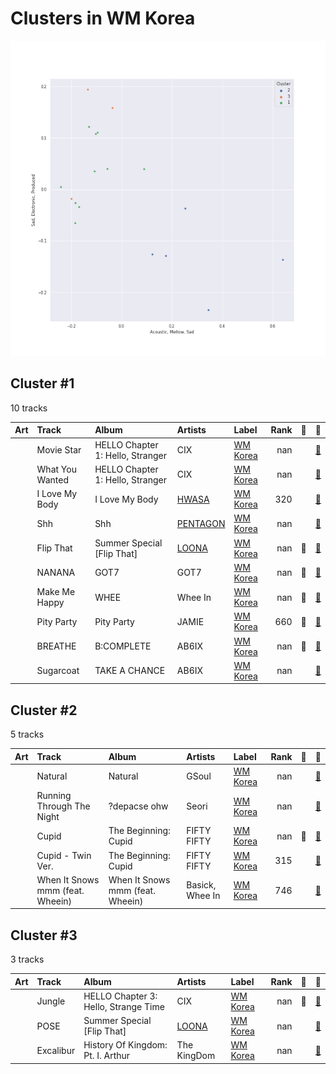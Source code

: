 # Clusters in WM Korea

![Comparison of Cluster](../../../images/labels/wm_korea/clusters/clusters_scatter.png)

## Cluster #1

10 tracks

| Art | Track | Album | Artists | Label | Rank | 💚 | 🔗 |
|:---|:---|:---|:---|:---|---:|:---|:---|
| <img src="https://i.scdn.co/image/ab67616d0000b273a359467cf1e245c2cdf5dad5" alt="" width="50" /> | Movie Star | HELLO Chapter 1: Hello, Stranger | CIX | [WM Korea](../..) | nan | | [🔗](https://open.spotify.com/track/65pVi11JqwSZqUuYAqLP36) |
| <img src="https://i.scdn.co/image/ab67616d0000b273a359467cf1e245c2cdf5dad5" alt="" width="50" /> | What You Wanted | HELLO Chapter 1: Hello, Stranger | CIX | [WM Korea](../..) | nan | | [🔗](https://open.spotify.com/track/76dpiZihYVl5VbiHNjVj5l) |
| <img src="https://i.scdn.co/image/ab67616d0000b273864f04cb6debbb9057b04b30" alt="" width="50" /> | I Love My Body | I Love My Body | [HWASA](../../../../artists/hwasa/overview.md) | [WM Korea](../..) | 320 | | [🔗](https://open.spotify.com/track/0pHylQR53epYtRcVIhUSCh) |
| <img src="https://i.scdn.co/image/ab67616d0000b273fb6e03486aff4489ae98af7b" alt="" width="50" /> | Shh | Shh | [PENTAGON](../../../../artists/pentagon/overview.md) | [WM Korea](../..) | nan | | [🔗](https://open.spotify.com/track/0qu6gCG90KB4vp6H7JpAZy) |
| <img src="https://i.scdn.co/image/ab67616d0000b2735fe0013ebb4022adc0f042be" alt="" width="50" /> | Flip That | Summer Special [Flip That] | [LOONA](../../../../artists/loona/overview.md) | [WM Korea](../..) | nan | 💚 | [🔗](https://open.spotify.com/track/7cHXwaBnIBFUPuP376z07E) |
| <img src="https://i.scdn.co/image/ab67616d0000b27378672dc9ecfb1a2e87501284" alt="" width="50" /> | NANANA | GOT7 | GOT7 | [WM Korea](../..) | nan | 💚 | [🔗](https://open.spotify.com/track/2tEMbypmvYhf84mzVbhxwZ) |
| <img src="https://i.scdn.co/image/ab67616d0000b273974662e5de6399232ea61a8d" alt="" width="50" /> | Make Me Happy | WHEE | Whee In | [WM Korea](../..) | nan | 💚 | [🔗](https://open.spotify.com/track/6ry670EtSALRt1yd0W0wca) |
| <img src="https://i.scdn.co/image/ab67616d0000b273682ac678746ad21b6b799950" alt="" width="50" /> | Pity Party | Pity Party | JAMIE | [WM Korea](../..) | 660 | 💚 | [🔗](https://open.spotify.com/track/3hmjSgK0gSytIf3sbCFShk) |
| <img src="https://i.scdn.co/image/ab67616d0000b273addef7fad07f17acdf7d6b98" alt="" width="50" /> | BREATHE | B:COMPLETE | AB6IX | [WM Korea](../..) | nan | 💚 | [🔗](https://open.spotify.com/track/4XbyRgWe6yU4wE6WShdTEs) |
| <img src="https://i.scdn.co/image/ab67616d0000b2731f5de98907a7f969ea7c28db" alt="" width="50" /> | Sugarcoat | TAKE A CHANCE | AB6IX | [WM Korea](../..) | nan | | [🔗](https://open.spotify.com/track/4iZyz8jYIritdTyeJhvwfy) |
## Cluster #2

5 tracks

| Art | Track | Album | Artists | Label | Rank | 💚 | 🔗 |
|:---|:---|:---|:---|:---|---:|:---|:---|
| <img src="https://i.scdn.co/image/ab67616d0000b273632620401c34d07336a091bc" alt="" width="50" /> | Natural | Natural | GSoul | [WM Korea](../..) | nan | | [🔗](https://open.spotify.com/track/0ACt3PP22HyKfpFIV6AQUW) |
| <img src="https://i.scdn.co/image/ab67616d0000b273ffd2d252ce504dac86a25efc" alt="" width="50" /> | Running Through The Night | ?depacse ohw | Seori | [WM Korea](../..) | nan | | [🔗](https://open.spotify.com/track/3UZ46DvXvB2R7sBUZornlv) |
| <img src="https://i.scdn.co/image/ab67616d0000b27337c0b3670236c067c8e8bbcb" alt="" width="50" /> | Cupid | The Beginning: Cupid | FIFTY FIFTY | [WM Korea](../..) | nan | 💚 | [🔗](https://open.spotify.com/track/5mg3VB3Qh7jcR5kAAC4DSV) |
| <img src="https://i.scdn.co/image/ab67616d0000b27337c0b3670236c067c8e8bbcb" alt="" width="50" /> | Cupid - Twin Ver. | The Beginning: Cupid | FIFTY FIFTY | [WM Korea](../..) | 315 | | [🔗](https://open.spotify.com/track/7FbrGaHYVDmfr7KoLIZnQ7) |
| <img src="https://i.scdn.co/image/ab67616d0000b27390eea4a1744d67c2de3db575" alt="" width="50" /> | When It Snows mmm (feat. Wheein) | When It Snows mmm (feat. Wheein) | Basick, Whee In | [WM Korea](../..) | 746 | | [🔗](https://open.spotify.com/track/5p4nVbbKRDASNjHNI5HvOV) |
## Cluster #3

3 tracks

| Art | Track | Album | Artists | Label | Rank | 💚 | 🔗 |
|:---|:---|:---|:---|:---|---:|:---|:---|
| <img src="https://i.scdn.co/image/ab67616d0000b2737694471cc29815e2b3864637" alt="" width="50" /> | Jungle | HELLO Chapter 3: Hello, Strange Time | CIX | [WM Korea](../..) | nan | 💚 | [🔗](https://open.spotify.com/track/0QyLYuhCdzwVk9OkmvwAjh) |
| <img src="https://i.scdn.co/image/ab67616d0000b2735fe0013ebb4022adc0f042be" alt="" width="50" /> | POSE | Summer Special [Flip That] | [LOONA](../../../../artists/loona/overview.md) | [WM Korea](../..) | nan | | [🔗](https://open.spotify.com/track/2BdGXQ4MjeYCZ9JNte85Q4) |
| <img src="https://i.scdn.co/image/ab67616d0000b27384e03542ff0782ce11bbe8f6" alt="" width="50" /> | Excalibur | History Of Kingdom: Pt. I. Arthur | The KingDom | [WM Korea](../..) | nan | | [🔗](https://open.spotify.com/track/5uNEmROkf5izWfrQ9oLvAQ) |